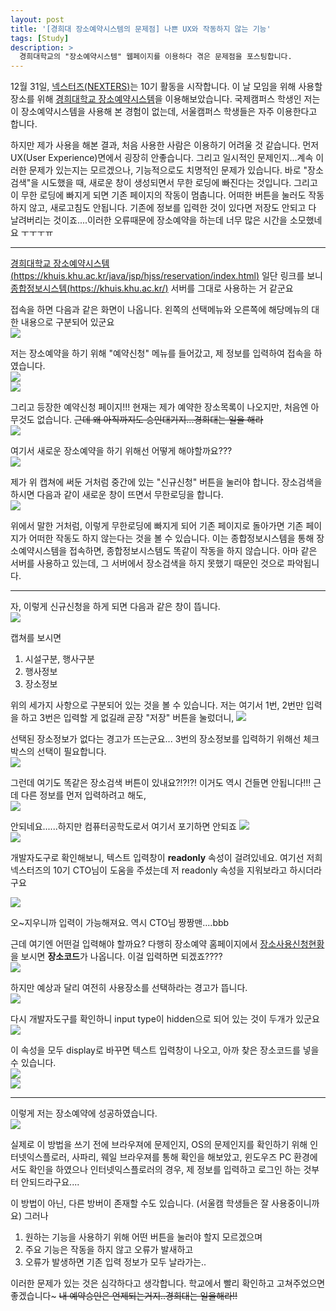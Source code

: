 ```yaml
---
layout: post
title: '[경희대 장소예약시스템의 문제점] 나쁜 UX와 작동하지 않는 기능'
tags: [Study]
description: >
  경희대학교의 "장소예약시스템" 웹페이지를 이용하다 겪은 문제점을 포스팅합니다.
---
```


12월 31일, [넥스터즈(NEXTERS)](http://teamnexters.com/)는 10기 활동을 시작합니다. 이 날 모임을 위해 사용할 장소를 위해 [경희대학교 장소예약시스템](https://khuis.khu.ac.kr/java/jsp/hjss/reservation/index.html)을 이용해보았습니다. 국제캠퍼스 학생인 저는 이 장소예약시스템을 사용해 본 경험이 없는데, 서울캠퍼스 학생들은 자주 이용한다고 합니다.  

하지만 제가 사용을 해본 결과, 처음 사용한 사람은 이용하기 어려울 것 같습니다. 먼저 UX(User Experience)면에서 굉장히 안좋습니다. 그리고 일시적인 문제인지...계속 이러한 문제가 있는지는 모르겠으나, 기능적으로도 치명적인 문제가 있습니다. 바로 "장소 검색"을 시도했을 때, 새로운 창이 생성되면서 무한 로딩에 빠진다는 것입니다. 그리고 이 무한 로딩에 빠지게 되면 기존 페이지의 작동이 멈춥니다. 어떠한 버튼을 눌러도 작동하지 않고, 새로고침도 안됩니다. 기존에 정보를 입력한 것이 있다면 저장도 안되고 다 날려버리는 것이죠....이러한 오류때문에 장소예약을 하는데 너무 많은 시간을 소모했네요 ㅜㅜㅜㅠ  

***

[경희대학교 장소예약시스템(https://khuis.khu.ac.kr/java/jsp/hjss/reservation/index.html)](https://khuis.khu.ac.kr/java/jsp/hjss/reservation/index.html) 일단 링크를 보니 [종합정보시스템(https://khuis.khu.ac.kr/)](https://khuis.khu.ac.kr/) 서버를 그대로 사용하는 거 같군요  

접속을 하면 다음과 같은 화면이 나옵니다. 왼쪽의 선택메뉴와 오른쪽에 해당메뉴의 대한 내용으로 구분되어 있군요  
![](/public/img/study/khureservation-1)  

저는 장소예약을 하기 위해 "예약신청" 메뉴를 들어갔고, 제 정보를 입력하여 접속을 하였습니다.  
![](/public/img/study/khureservation-2)  
![](/public/img/study/khureservation-3)  

그리고 등장한 예약신청 페이지!!! 현재는 제가 예약한 장소목록이 나오지만, 처음엔 아무것도 없습니다. ~~근데 왜 아직까지도 승인대기지...경희대는 일을 해라~~  
![](/public/img/study/khureservation-4)  

여기서 새로운 장소예약을 하기 위해선 어떻게 해야할까요???  
![](/public/img/study/khureservation-5)  

제가 위 캡쳐에 써둔 거처럼 중간에 있는 "신규신청" 버튼을 눌러야 합니다. 장소검색을 하시면 다음과 같이 새로운 창이 뜨면서 무한로딩을 합니다.  
![](/public/img/study/khureservation-6)  

위에서 말한 거처럼, 이렇게 무한로딩에 빠지게 되어 기존 페이지로 돌아가면 기존 페이지가 어떠한 작동도 하지 않는다는 것을 볼 수 있습니다. 이는 종합정보시스템을 통해 장소예약시스템을 접속하면, 종합정보시스템도 똑같이 작동을 하지 않습니다. 아마 같은 서버를 사용하고 있는데, 그 서버에서 장소검색을 하지 못했기 때문인 것으로 파악됩니다.  

***

자, 이렇게 신규신청을 하게 되면 다음과 같은 창이 뜹니다.  
![](/public/img/study/khureservation-7)  

캡쳐를 보시면  

1. 시설구분, 행사구분  
2. 행사정보
3. 장소정보

위의 세가지 사항으로 구분되어 있는 것을 볼 수 있습니다. 저는 여기서 1번, 2번만 입력을 하고 3번은 입력할 게 없길래 곧장 "저장" 버튼을 눌렀더니,
![](/public/img/study/khureservation-8)  

선택된 장소정보가 없다는 경고가 뜨는군요... 3번의 장소정보를 입력하기 위해선 체크박스의 선택이 필요합니다.  
![](/public/img/study/khureservation-9)  

그런데 여기도 똑같은 장소검색 버튼이 있내요?!?!?! 이거도 역시 건들면 안됩니다!!! 근데 다른 정보를 먼저 입력하려고 해도,  
![](/public/img/study/khureservation-0000)  

안되네요......하지만 컴퓨터공학도로서 여기서 포기하면 안되죠
![](/public/img/study/khureservation-10)  
![](/public/img/study/khureservation-11)  

개발자도구로 확인해보니, 텍스트 입력창이 **readonly** 속성이 걸려있네요. 여기선 저희 넥스터즈의 10기 CTO님이 도움을 주셨는데 저 readonly 속성을 지워보라고 하시더라구요  

![](/public/img/study/khureservation-12)  

오~지우니까 입력이 가능해져요. 역시 CTO님 짱짱맨....bbb  

근데 여기엔 어떤걸 입력해야 할까요? 다행히 장소예약 홈페이지에서 [장소사용신청현황](https://khuis.khu.ac.kr/java/servlet/controllerHjss?action=51)을 보시면 **장소코드**가 나옵니다. 이걸 입력하면 되겠죠????  
![](/public/img/study/khureservation-13)  

하지만 예상과 달리 여전히 사용장소를 선택하라는 경고가 뜹니다.  
![](/public/img/study/khureservation-0001)  

다시 개발자도구를 확인하니 input type이 hidden으로 되어 있는 것이 두개가 있군요  
![](/public/img/study/khureservation-14)  

이 속성을 모두 display로 바꾸면 텍스트 입력창이 나오고, 아까 찾은 장소코드를 넣을 수 있습니다.  
![](/public/img/study/khureservation-15)  
![](/public/img/study/khureservation-16)  

***

이렇게 저는 장소예약에 성공하였습니다.  
![](/public/img/study/khureservation-17)  

실제로 이 방법을 쓰기 전에 브라우져에 문제인지, OS의 문제인지를 확인하기 위해 인터넷익스플로러, 사파리, 웨일 브라우져를 통해 확인을 해보았고, 윈도우즈 PC 환경에서도 확인을 하였으나 인터넷익스플로러의 경우, 제 정보를 입력하고 로그인 하는 것부터 안되드라구요....  

이 방법이 아닌, 다른 방버이 존재할 수도 있습니다. (서울캠 학생들은 잘 사용중이니까요) 그러나  

1. 원하는 기능을 사용하기 위해 어떤 버튼을 눌러야 할지 모르겠으며  
2. 주요 기능은 작동을 하지 않고 오류가 발새하고  
3. 오류가 발생하면 기존 입력 정보가 모두 날라가는..

이러한 문제가 있는 것은 심각하다고 생각합니다. 학교에서 빨리 확인하고 고쳐주었으면 좋겠습니다~ ~~내 예약승인은 언제되는거지..경희대는 일을해라!!~~